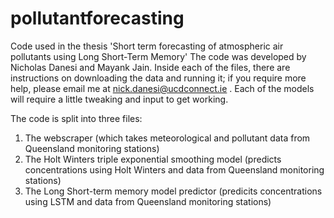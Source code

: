 # pollutantforecasting
Code used in the thesis 'Short term forecasting of atmospheric air pollutants using Long Short-Term Memory'
The code was developed by Nicholas Danesi and Mayank Jain. Inside each of the files, there are instructions on downloading the data and running it; if you require more help, please email me at nick.danesi@ucdconnect.ie . Each of the models will require a little tweaking and input to get working.

The code is split into three files:
1. The webscraper (which takes meteorological and pollutant data from Queensland monitoring stations)
2. The Holt Winters triple exponential smoothing model (predicts concentrations using Holt Winters and data from Queensland monitoring stations)
3. The Long Short-term memory model predictor (predicits concentrations using LSTM and data from Queensland monitoring stations)
